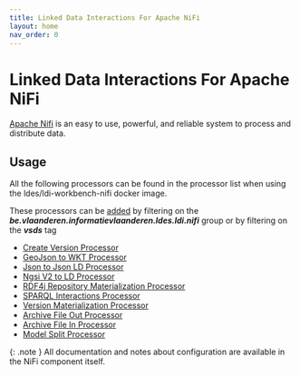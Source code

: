 ```yaml
---
title: Linked Data Interactions For Apache NiFi
layout: home
nav_order: 0
---
```


# Linked Data Interactions For Apache NiFi

[Apache Nifi] is an easy to use, powerful, and reliable system to process and distribute data.

## Usage

All the following processors can be found in the processor list when using the ldes/ldi-workbench-nifi docker image.

These processors can be [added][Adding a processor in NiFi] by filtering on the ***be.vlaanderen.informatievlaanderen.ldes.ldi.nifi*** group or by filtering on the ***vsds*** tag

- [Create Version Processor](../_core/ldi-transformers/version-object-creator)
- [GeoJson to WKT Processor](../_core/ldi-transformers/geojson-to-wkt)
- [Json to Json LD Processor](../_core/ldi-adapters/json-to-json-ld)
- [Ngsi V2 to LD Processor](../_core/ldi-adapters/ngsiv2-to-ld)
- [RDF4j Repository Materialization Processor](./processors/rdf4j-repository-materialization)
- [SPARQL Interactions Processor](./processors/sparql-interactions)
- [Version Materialization Processor](../_core/ldi-transformers/version-materializer)
- [Archive File Out Processor](../_core/ldi-outputs/file-archiving)
- [Archive File In Processor](../_core/ldi-outputs/file-archiving)
- [Model Split Processor](../_core/ldi-adapters/model-split-adapter.md)

{: .note }
All documentation and notes about configuration are available in the NiFi component itself.

[Apache NiFi]: https://nifi.apache.org/
[Adding a processor in NiFi]: https://nifi.apache.org/docs/nifi-docs/html/getting-started.html#adding-a-processor